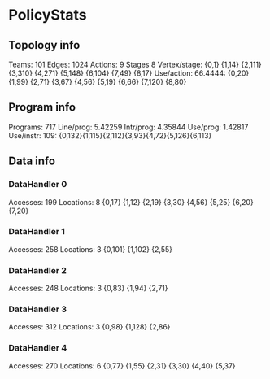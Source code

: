 # PolicyStats
## Topology info
Teams:		101
Edges:		1024
Actions:	9
Stages		8
Vertex/stage:	{0,1} {1,14} {2,111} {3,310} {4,271} {5,148} {6,104} {7,49} {8,17} 
Use/action:	66.4444: {0,20} {1,99} {2,71} {3,67} {4,56} {5,19} {6,66} {7,120} {8,80} 

## Program info
Programs:	717
Line/prog:	5.42259
Intr/prog:	4.35844
Use/prog:	1.42817
Use/instr:	109: {0,132}{1,115}{2,112}{3,93}{4,72}{5,126}{6,113}

## Data info

### DataHandler 0
Accesses:	199
Locations:	8
{0,17} {1,12} {2,19} {3,30} {4,56} {5,25} {6,20} {7,20} 

### DataHandler 1
Accesses:	258
Locations:	3
{0,101} {1,102} {2,55} 

### DataHandler 2
Accesses:	248
Locations:	3
{0,83} {1,94} {2,71} 

### DataHandler 3
Accesses:	312
Locations:	3
{0,98} {1,128} {2,86} 

### DataHandler 4
Accesses:	270
Locations:	6
{0,77} {1,55} {2,31} {3,30} {4,40} {5,37} 